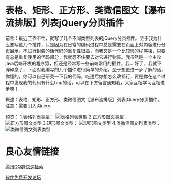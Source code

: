 # 表格、矩形、正方形、类微信图文【瀑布流排版】列表jQuery分页插件

前言：最近工作不忙，就写了几个不同类型列表的jQuery分页插件。至于我为什么要写这几个插件，只是因为在日常的编码过程中总是需要在页面上对内容进行分页展示，不进行封装的话代码的重复性很高，而我又是一个比较懒的程序猿，只要有总是重复使用的代码部分，我就忍不住要去对它进行封装。我虽然是一个主攻java后端开发的程序猿，但还是经常写一些前端常用的插件，我...
好了，我就不碎碎念了，下面对我编写的几个插件进行简单的介绍，至于想更进一步了解的话，你懂的，你可以自己研究一下我的代码，吃透后你想怎么改都行，要是你在这个过程中发现我的代码有什么bug的话，可以在下方留言通知我，大家互相学习互相进步嘛！

概述：表格、矩形、正方形、类微信图文【瀑布流排版】列表jQuery分页插件。
注意：需要引入jQuery

预览：
1.表格列表类型：
![表格列表类型](http://img.blog.csdn.net/20170421161837331?watermark/2/text/aHR0cDovL2Jsb2cuY3Nkbi5uZXQvYmFpZHVfMzMzMjAzNTI=/font/5a6L5L2T/fontsize/400/fill/I0JBQkFCMA==/dissolve/70/gravity/Center "表格列表类型")
2.正方形图文类型：
![正方形图文类型](http://img.blog.csdn.net/20170421162235465?watermark/2/text/aHR0cDovL2Jsb2cuY3Nkbi5uZXQvYmFpZHVfMzMzMjAzNTI=/font/5a6L5L2T/fontsize/400/fill/I0JBQkFCMA==/dissolve/70/gravity/Center "正方形图文类型")
3.矩形图文类型：
![矩形图文类型](http://img.blog.csdn.net/20170421162352791?watermark/2/text/aHR0cDovL2Jsb2cuY3Nkbi5uZXQvYmFpZHVfMzMzMjAzNTI=/font/5a6L5L2T/fontsize/400/fill/I0JBQkFCMA==/dissolve/70/gravity/Center "矩形图文类型")
4.类微信图文列表类型：
![类微信图文列表类型](http://img.blog.csdn.net/20170421162440510?watermark/2/text/aHR0cDovL2Jsb2cuY3Nkbi5uZXQvYmFpZHVfMzMzMjAzNTI=/font/5a6L5L2T/fontsize/400/fill/I0JBQkFCMA==/dissolve/70/gravity/Center "类微信图文列表类型")


 # 良心友情链接

[腾讯QQ群快速检索](http://u.720life.cn/s/8cf73f7c)

[软件免费开发论坛](http://u.720life.cn/s/bbb01dc0)